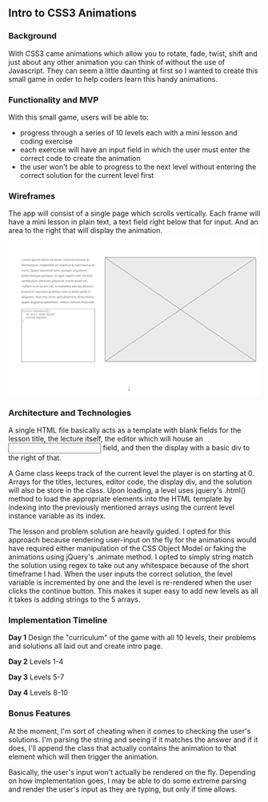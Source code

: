 ## Intro to CSS3 Animations

### Background
With CSS3 came animations which allow you to rotate, fade, twist, shift and just about any other animation you can think of without the use of Javascript. They can seem a little daunting at first so I wanted to create this small game in order to help coders learn this handy animations.

### Functionality and MVP
With this small game, users will be able to:
- progress through a series of 10 levels each with a mini lesson and coding exercise
- each exercise will have an input field in which the user must enter the correct code to create the animation
- the user won't be able to progress to the next level without entering the correct solution for the current level first

### Wireframes
The app will consist of a single page which scrolls vertically. Each frame will have a mini lesson in plain text, a text field right below that for input. And an area to the right that will display the animation.
![](wireframe.png)

### Architecture and Technologies
A single HTML file basically acts as a template with blank fields for the lesson title, the lecture itself, the editor which will house an <input> field, and then the display with a basic div to the right of that.

A Game class keeps track of the current level the player is on starting at 0. Arrays for the titles, lectures, editor code, the display div, and the solution will also be store in the class. Upon loading, a level uses jquery's .html() method to load the appropriate elements into the HTML template by indexing into the previously mentioned arrays using the current level instance variable as its index.

The lesson and problem solution are heavily guided. I opted for this approach because rendering user-input on the fly for the animations would have required either manipulation of the CSS Object Model or faking the animations using jQuery's .animate method. I opted to simply string match the solution using regex to take out any whitespace because of the short timeframe I had. When the user inputs the correct solution, the level variable is incremented by one and the level is re-rendered when the user clicks the continue button. This makes it super easy to add new levels as all it takes is adding strings to the 5 arrays.

### Implementation Timeline
**Day 1** Design the "curriculum" of the game with all 10 levels, their problems and solutions all laid out and create intro page.

**Day 2** Levels 1-4

**Day 3** Levels 5-7

**Day 4** Levels 8-10

### Bonus Features
At the moment, I'm sort of cheating when it comes to checking the user's solutions. I'm parsing the string and seeing if it matches the answer and if it does, I'll append the class that actually contains the animation to that element which will then trigger the animation.

Basically, the user's input won't actually be rendered on the fly. Depending on how implementation goes, I may be able to do some extreme parsing and render the user's input as they are typing, but only if time allows.
